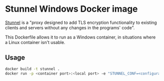# Stunnel Windows Docker image

[Stunnel](https://www.stunnel.org/) is a "proxy designed to add TLS encryption
functionality to existing clients and servers without any changes in the
programs' code".

This Dockerfile allows it to run as a Windows container, in situations where a
Linux container isn't usable.


## Usage

``` sh
docker build -t stunnel .
docker run -p <container port>:<local port> -e "STUNNEL_CONF=<configuration>" stunnel
```
